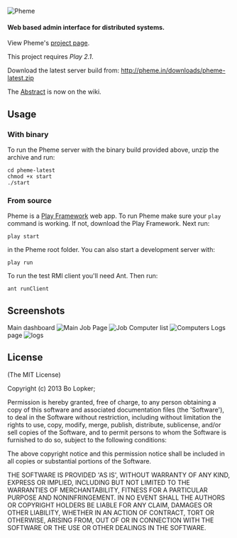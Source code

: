 ![Pheme](https://raw.github.com/blopker/Pheme/master/logo.png)

#### Web based admin interface for distributed systems.

View Pheme's [project page](http://blopker.github.com/Pheme/).

This project requires *Play 2.1*.

Download the latest server build from: <http://pheme.in/downloads/pheme-latest.zip>

The [Abstract](https://github.com/blopker/Pheme/wiki/Abstract) is now on the wiki.

## Usage
### With binary
To run the Pheme server with the binary build provided above, unzip the archive and run:

    cd pheme-latest
    chmod +x start
    ./start

### From source
Pheme is a [Play Framework](http://www.playframework.org) web app. To run Pheme make sure your `play` command is working. If not, download the Play Framework. Next run:

	play start

in the Pheme root folder. You can also start a development server with:

	play run

To run the test RMI client you'll need Ant. Then run:

	ant runClient

## Screenshots

Main dashboard
![Main](https://github.com/blopker/Pheme/wiki/img/dashboard.png)
Job Page
![Job](https://github.com/blopker/Pheme/wiki/img/job.png)
Computer list
![Computers](https://github.com/blopker/Pheme/wiki/img/computers.png)
Logs page
![logs](https://github.com/blopker/Pheme/wiki/img/logs.png)

## License

(The MIT License)

Copyright (c) 2013 Bo Lopker;

Permission is hereby granted, free of charge, to any person obtaining
a copy of this software and associated documentation files (the
'Software'), to deal in the Software without restriction, including
without limitation the rights to use, copy, modify, merge, publish,
distribute, sublicense, and/or sell copies of the Software, and to
permit persons to whom the Software is furnished to do so, subject to
the following conditions:

The above copyright notice and this permission notice shall be
included in all copies or substantial portions of the Software.

THE SOFTWARE IS PROVIDED 'AS IS', WITHOUT WARRANTY OF ANY KIND,
EXPRESS OR IMPLIED, INCLUDING BUT NOT LIMITED TO THE WARRANTIES OF
MERCHANTABILITY, FITNESS FOR A PARTICULAR PURPOSE AND NONINFRINGEMENT.
IN NO EVENT SHALL THE AUTHORS OR COPYRIGHT HOLDERS BE LIABLE FOR ANY
CLAIM, DAMAGES OR OTHER LIABILITY, WHETHER IN AN ACTION OF CONTRACT,
TORT OR OTHERWISE, ARISING FROM, OUT OF OR IN CONNECTION WITH THE
SOFTWARE OR THE USE OR OTHER DEALINGS IN THE SOFTWARE.
